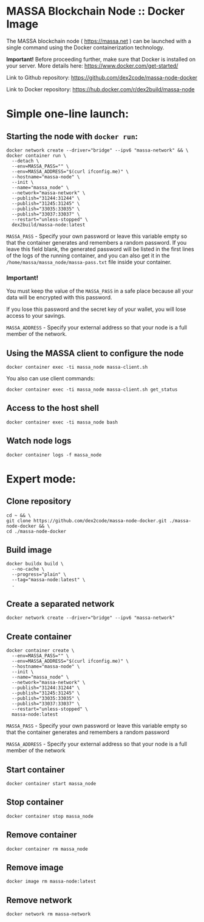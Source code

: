 # MASSA Blockchain Node :: Docker Image

The MASSA blockchain node ( https://massa.net ) can be launched with a single command using the Docker containerization technology.


**Important!** Before proceeding further, make sure that Docker is installed on your server.
More details here: https://www.docker.com/get-started/


Link to Github repository: https://github.com/dex2code/massa-node-docker

Link to Docker repository: https://hub.docker.com/r/dex2build/massa-node



# Simple one-line launch:

## Starting the node with `docker run`:

    docker network create --driver="bridge" --ipv6 "massa-network" && \
    docker container run \
      --detach \
      --env=MASSA_PASS="" \
      --env=MASSA_ADDRESS="$(curl ifconfig.me)" \
      --hostname="massa-node" \
      --init \
      --name="massa_node" \
      --network="massa-network" \
      --publish="31244:31244" \
      --publish="31245:31245" \
      --publish="33035:33035" \
      --publish="33037:33037" \
      --restart="unless-stopped" \
      dex2build/massa-node:latest

`MASSA_PASS` - Specify your own password or leave this variable empty so that the container generates and remembers a random password. If you leave this field blank, the generated password will be listed in the first lines of the logs of the running container, and you can also get it in the `/home/massa/massa_node/massa-pass.txt` file inside your container.

### Important!

You must keep the value of the `MASSA_PASS` in a safe place because all your data will be encrypted with this password.

If you lose this password and the secret key of your wallet, you will lose access to your savings.

`MASSA_ADDRESS` - Specify your external address so that your node is a full member of the network.

## Using the MASSA client to configure the node

    docker container exec -ti massa_node massa-client.sh

You also can use client commands:

    docker container exec -ti massa_node massa-client.sh get_status

## Access to the host shell

    docker container exec -ti massa_node bash

## Watch node logs

    docker container logs -f massa_node



# Expert mode:

## Clone repository

    cd ~ && \
    git clone https://github.com/dex2code/massa-node-docker.git ./massa-node-docker && \
    cd ./massa-node-docker

## Build image

    docker buildx build \
      --no-cache \
      --progress="plain" \
      --tag="massa-node:latest" \
      .

## Create a separated network

    docker network create --driver="bridge" --ipv6 "massa-network"

## Create container

    docker container create \
      --env=MASSA_PASS="" \
      --env=MASSA_ADDRESS="$(curl ifconfig.me)" \
      --hostname="massa-node" \
      --init \
      --name="massa_node" \
      --network="massa-network" \
      --publish="31244:31244" \
      --publish="31245:31245" \
      --publish="33035:33035" \
      --publish="33037:33037" \
      --restart="unless-stopped" \
      massa-node:latest

`MASSA_PASS` - Specify your own password or leave this variable empty so that the container generates and remembers a random password

`MASSA_ADDRESS` - Specify your external address so that your node is a full member of the network


## Start container

    docker container start massa_node

## Stop container

    docker container stop massa_node

## Remove container

    docker container rm massa_node

## Remove image

    docker image rm massa-node:latest

## Remove network

    docker network rm massa-network
